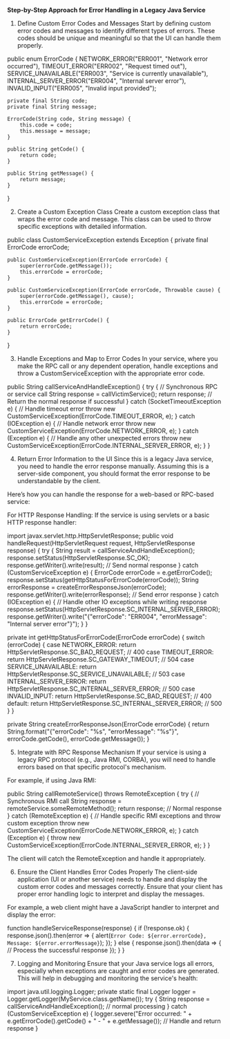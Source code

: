 **Step-by-Step Approach for Error Handling in a Legacy Java Service**
1. Define Custom Error Codes and Messages
Start by defining custom error codes and messages to identify different types of errors. These codes should be unique and meaningful so that the UI can handle them properly.

public enum ErrorCode {
    NETWORK_ERROR("ERR001", "Network error occurred"),
    TIMEOUT_ERROR("ERR002", "Request timed out"),
    SERVICE_UNAVAILABLE("ERR003", "Service is currently unavailable"),
    INTERNAL_SERVER_ERROR("ERR004", "Internal server error"),
    INVALID_INPUT("ERR005", "Invalid input provided");

    private final String code;
    private final String message;

    ErrorCode(String code, String message) {
        this.code = code;
        this.message = message;
    }

    public String getCode() {
        return code;
    }

    public String getMessage() {
        return message;
    }
}

2. Create a Custom Exception Class
Create a custom exception class that wraps the error code and message. This class can be used to throw specific exceptions with detailed information.


public class CustomServiceException extends Exception {
    private final ErrorCode errorCode;

    public CustomServiceException(ErrorCode errorCode) {
        super(errorCode.getMessage());
        this.errorCode = errorCode;
    }

    public CustomServiceException(ErrorCode errorCode, Throwable cause) {
        super(errorCode.getMessage(), cause);
        this.errorCode = errorCode;
    }

    public ErrorCode getErrorCode() {
        return errorCode;
    }
}


3. Handle Exceptions and Map to Error Codes
In your service, where you make the RPC call or any dependent operation, handle exceptions and throw a CustomServiceException with the appropriate error code.


public String callServiceAndHandleException() {
    try {
        // Synchronous RPC or service call
        String response = callVictimService();
        return response; // Return the normal response if successful
    } catch (SocketTimeoutException e) {
        // Handle timeout error
        throw new CustomServiceException(ErrorCode.TIMEOUT_ERROR, e);
    } catch (IOException e) {
        // Handle network error
        throw new CustomServiceException(ErrorCode.NETWORK_ERROR, e);
    } catch (Exception e) {
        // Handle any other unexpected errors
        throw new CustomServiceException(ErrorCode.INTERNAL_SERVER_ERROR, e);
    }
}


4. Return Error Information to the UI
Since this is a legacy Java service, you need to handle the error response manually. Assuming this is a server-side component, you should format the error response to be understandable by the client.

Here’s how you can handle the response for a web-based or RPC-based service:

For HTTP Response Handling:
If the service is using servlets or a basic HTTP response handler:



import javax.servlet.http.HttpServletResponse;
public void handleRequest(HttpServletRequest request, HttpServletResponse response) {
    try {
        String result = callServiceAndHandleException();
        response.setStatus(HttpServletResponse.SC_OK);
        response.getWriter().write(result); // Send normal response
    } catch (CustomServiceException e) {
        ErrorCode errorCode = e.getErrorCode();
        response.setStatus(getHttpStatusForErrorCode(errorCode));
        String errorResponse = createErrorResponseJson(errorCode);
        response.getWriter().write(errorResponse); // Send error response
    } catch (IOException e) {
        // Handle other IO exceptions while writing response
        response.setStatus(HttpServletResponse.SC_INTERNAL_SERVER_ERROR);
        response.getWriter().write("{\"errorCode\": \"ERR004\", \"errorMessage\": \"Internal server error\"}");
    }
}

private int getHttpStatusForErrorCode(ErrorCode errorCode) {
    switch (errorCode) {
        case NETWORK_ERROR:
            return HttpServletResponse.SC_BAD_REQUEST; // 400
        case TIMEOUT_ERROR:
            return HttpServletResponse.SC_GATEWAY_TIMEOUT; // 504
        case SERVICE_UNAVAILABLE:
            return HttpServletResponse.SC_SERVICE_UNAVAILABLE; // 503
        case INTERNAL_SERVER_ERROR:
            return HttpServletResponse.SC_INTERNAL_SERVER_ERROR; // 500
        case INVALID_INPUT:
            return HttpServletResponse.SC_BAD_REQUEST; // 400
        default:
            return HttpServletResponse.SC_INTERNAL_SERVER_ERROR; // 500
    }
}

private String createErrorResponseJson(ErrorCode errorCode) {
    return String.format("{\"errorCode\": \"%s\", \"errorMessage\": \"%s\"}",
            errorCode.getCode(), errorCode.getMessage());
}


5. Integrate with RPC Response Mechanism
If your service is using a legacy RPC protocol (e.g., Java RMI, CORBA), you will need to handle errors based on that specific protocol's mechanism.

For example, if using Java RMI:



public String callRemoteService() throws RemoteException {
    try {
        // Synchronous RMI call
        String response = remoteService.someRemoteMethod();
        return response; // Normal response
    } catch (RemoteException e) {
        // Handle specific RMI exceptions and throw custom exception
        throw new CustomServiceException(ErrorCode.NETWORK_ERROR, e);
    } catch (Exception e) {
        throw new CustomServiceException(ErrorCode.INTERNAL_SERVER_ERROR, e);
    }
}

The client will catch the RemoteException and handle it appropriately.

6. Ensure the Client Handles Error Codes Properly
The client-side application (UI or another service) needs to handle and display the custom error codes and messages correctly. Ensure that your client has proper error handling logic to interpret and display the messages.

For example, a web client might have a JavaScript handler to interpret and display the error:



function handleServiceResponse(response) {
    if (!response.ok) {
        response.json().then(error => {
            alert(`Error Code: ${error.errorCode}, Message: ${error.errorMessage}`);
        });
    } else {
        response.json().then(data => {
            // Process the successful response
        });
    }
}


7. Logging and Monitoring
Ensure that your Java service logs all errors, especially when exceptions are caught and error codes are generated. This will help in debugging and monitoring the service's health:

import java.util.logging.Logger;
private static final Logger logger = Logger.getLogger(MyService.class.getName());
try {
    String response = callServiceAndHandleException();
    // normal processing
} catch (CustomServiceException e) {
    logger.severe("Error occurred: " + e.getErrorCode().getCode() + " - " + e.getMessage());
    // Handle and return response
}
